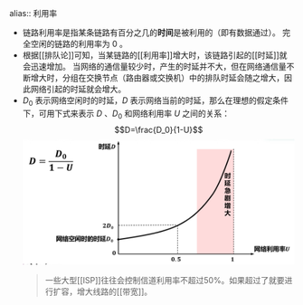 alias:: 利用率

- 链路利用率是指某条链路有百分之几的**时间**是被利用的（即有数据通过）。
  完全空闲的链路的利用率为 0 。
- 根据[[排队论]]可知，当某链路的[[利用率]]增大时，该链路引起的[[时延]]就会迅速增加。
  当网络的通信量较少时，产生的时延并不大，但在网络通信量不断增大时，分组在交换节点（路由器或交换机）中的排队时延会随之增大，因此网络引起的时延就会增大。
- $D_0$ 表示网络空闲时的时延，$D$ 表示网络当前的时延，那么在理想的假定条件下，可用下式来表示 $D$ 、$D_0$ 和网络利用率 $U$ 之间的关系：
  $$D=\frac{D_0}{1-U}$$
  ![image.png](../assets/image_1698155485467_0.png)
  > 一些大型[[ISP]]往往会控制信道利用率不超过50%。如果超过了就要进行扩容，增大线路的[[带宽]]。